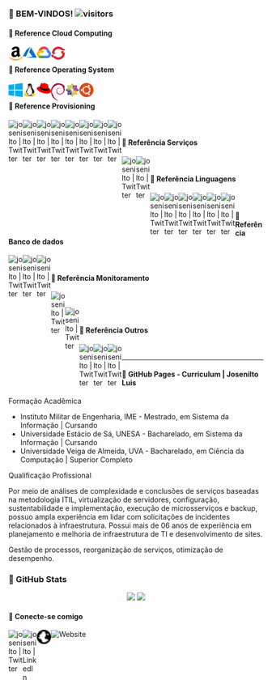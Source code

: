 ### 🚀 BEM-VINDOS! ![visitors](https://visitor-badge.glitch.me/badge?page_id=josenilto.josenilto)


#### 👻 Reference Cloud Computing
  
[<img title="Amazon" align="left" alt="josenilto | Twitter" width="28px" src="https://github.com/josenilto/josenilto/blob/master/imagens/icones/cloud.computing/amazon.svg" />][amazon]
[<img title="Microsoft Azure" align="left" alt="josenilto | Twitter" width="28px" src="https://github.com/josenilto/josenilto/blob/master/imagens/icones/cloud.computing/azure.svg" />][microsoftazure]
[<img title="Google Cloud" align="left" alt="josenilto | Twitter" width="28px" src="https://github.com/josenilto/josenilto/blob/master/imagens/icones/cloud.computing/google.svg" />][googlecloud]
[<img title="openstack" align="left" alt="josenilto | Twitter" width="28px" src="https://github.com/josenilto/josenilto/blob/master/imagens/icones/cloud.computing/openshift.svg" />][openstack]

[Amazon]: https://aws.amazon.com/pt
[Microsoftazure]: https://azure.microsoft.com/pt-br
[Googlecloud]: https://cloud.google.com
[openstack]: https://releases.openstack.org

<br>

#### 👻 Reference Operating System
  
[<img title="Windows" align="left" alt="josenilto | Twitter" width="28px" src="https://github.com/josenilto/josenilto/blob/master/imagens/icones/operating.system/microsoft.svg" />][windows]
[<img title="Linux" align="left" alt="josenilto | Twitter" width="28px" src="https://github.com/josenilto/josenilto/blob/master/imagens/icones/operating.system/linux.svg" />][linux]
[<img title="Red Hat" align="left" alt="josenilto | Twitter" width="28px" src="https://github.com/josenilto/josenilto/blob/master/imagens/icones/operating.system/redhat.svg" />][redhat]
[<img title="Debian" align="left" alt="josenilto | Twitter" width="28px" src="https://github.com/josenilto/josenilto/blob/master/imagens/icones/operating.system/debian.svg" />][debian]
[<img title="CentOs" align="left" alt="josenilto | Twitter" width="28px" src="https://github.com/josenilto/josenilto/blob/master/imagens/icones/operating.system/centos.svg" />][centos]
[<img title="Ubuntu" align="left" alt="josenilto | Twitter" width="28px" src="https://github.com/josenilto/josenilto/blob/master/imagens/icones/operating.system/ubuntu.svg" />][ubuntu]


[Windows]: https://docs.microsoft.com/en-us/windows/release-information
[Linux]: https://wiki.ubuntu.com/Releases
[Redhat]: https://access.redhat.com/articles/3078
[Debian]: https://www.debian.org/releases
[CentOs]: https://www.centos.org/download
[Ubuntu]: https://releases.ubuntu.com/


<br>

#### 👻 Reference Provisioning

[<img title="Vagrant" align="left" alt="josenilto | Twitter" width="28px" src="https://cdn.jsdelivr.net/npm/simple-icons@v3/icons/vagrant.svg" />][vagrant]
[<img title="Ansible" align="left" alt="josenilto | Twitter" width="28px" src="https://cdn.jsdelivr.net/npm/simple-icons@v3/icons/ansible.svg" />][ansible]
[<img title="Terraform" align="left" alt="josenilto | Twitter" width="28px" src="https://cdn.jsdelivr.net/npm/simple-icons@v3/icons/terraform.svg" />][terraform]
[<img title="Docker" align="left" alt="josenilto | Twitter" width="28px" src="https://cdn.jsdelivr.net/npm/simple-icons@v3/icons/docker.svg" />][docker]
[<img title="Kubernetes" align="left" alt="josenilto | Twitter" width="28px" src="https://cdn.jsdelivr.net/npm/simple-icons@v3/icons/kubernetes.svg" />][kubernetes]
[<img title="Jenkins" align="left" alt="josenilto | Twitter" width="28px" src="https://cdn.jsdelivr.net/npm/simple-icons@v3/icons/jenkins.svg" />][jenkins]
[<img title="SonarQube" align="left" alt="josenilto | Twitter" width="28px" src="https://cdn.jsdelivr.net/npm/simple-icons@v3/icons/sonarqube.svg" />][sonarqube]
[<img title="Puppet" align="left" alt="josenilto | Twitter" width="28px" src="https://cdn.jsdelivr.net/npm/simple-icons@v3/icons/puppet.svg" />][puppet]

[Vagrant]: https://www.vagrantup.com/downloads.html
[Ansible]: https://docs.ansible.com/ansible/latest/index.html 
[Terraform]: https://www.terraform.io/downloads.html
[Docker]: https://www.docker.com
[Kubernetes]: https://kubernetes.io
[Jenkins]: https://www.jenkins.io
[sonarqube]: https://www.sonarqube.org/downloads
[puppet]: https://puppet.com/docs/puppet/7.1/release_notes_puppet.html
<br>

#### 👻 Referência Serviços

[<img title="Apache" align="left" alt="josenilto | Twitter" width="28px" src="https://cdn.jsdelivr.net/npm/simple-icons@v3/icons/apache.svg" />][apache]
[<img title="Nginx" align="left" alt="josenilto | Twitter" width="28px" src="https://cdn.jsdelivr.net/npm/simple-icons@v3/icons/nginx.svg" />][nginx]

[Apache]: https://httpd.apache.org/dev/release.html
[Nginx]: https://nginx.org
<br>

#### 👻 Referência Linguagens

[<img title="HTML" align="left" alt="josenilto | Twitter" width="28px" src="https://cdn.jsdelivr.net/npm/simple-icons@v3/icons/html5.svg" />][html]
[<img title="CSS" align="left" alt="josenilto | Twitter" width="28px" src="https://cdn.jsdelivr.net/npm/simple-icons@v3/icons/css3.svg" />][css]
[<img title="Java" align="left" alt="josenilto | Twitter" width="28px" src="https://cdn.jsdelivr.net/npm/simple-icons@v3/icons/java.svg" />][java]
[<img title="Python" align="left" alt="josenilto | Twitter" width="28px" src="https://cdn.jsdelivr.net/npm/simple-icons@v3/icons/python.svg" />][python]
[<img title="Php" align="left" alt="josenilto | Twitter" width="28px" src="https://cdn.jsdelivr.net/npm/simple-icons@v3/icons/php.svg" />][Php]
[<img title="Bootstrap" align="left" alt="josenilto | Twitter" width="28px" src="https://cdn.jsdelivr.net/npm/simple-icons@v3/icons/bootstrap.svg" />][bootstrap]

[Html]: https://www.w3.org/2014/10/html5-rec.html.en
[Css]: https://www.w3.org/Style/CSS20/
[Java]: https://www.oracle.com/java/technologies/javase-downloads.html
[Python]: https://www.python.org/downloads
[Php]: https://www.php.net/releases/index.php

[Bootstrap]: https://getbootstrap.com/docs/versions
<br>

#### 👻 Referência Banco de dados

[<img title="MySQL" align="left" alt="josenilto | Twitter" width="28px" src="https://cdn.jsdelivr.net/npm/simple-icons@v3/icons/mysql.svg" />][mysql]
[<img title="PostgreSQL" align="left" alt="josenilto | Twitter" width="28px" src="https://cdn.jsdelivr.net/npm/simple-icons@v3/icons/postgresql.svg" />][postgresql]
[<img title="mongoDB" align="left" alt="josenilto | Twitter" width="28px" src="https://cdn.jsdelivr.net/npm/simple-icons@v3/icons/mongodb.svg" />][mongodb]

[MySQL]: https://dev.mysql.com/doc/relnotes
[PostgreSQL]: https://www.postgresql.org/docs/release
[MongoDB]: https://docs.mongodb.com/manual/release-notes
<br>

#### 👻 Referência Monitoramento

[<img title="Grafana" align="left" alt="josenilto | Twitter" width="28px" src="https://cdn.jsdelivr.net/npm/simple-icons@v3/icons/grafana.svg" />][grafana]

[Grafana]: https://grafana.com/docs/grafana/latest/release-notes/
<br>

[<img title="Zabbix" align="left" alt="josenilto | Twitter" width="28px" src="https://cdn.jsdelivr.net/npm/simple-icons@v3/icons/grafana.svg" />][grafana]

[Grafana]: https://grafana.com/docs/grafana/latest/release-notes/
<br>

#### 👻 Referência Outros

[<img title="Laravel" align="left" alt="josenilto | Twitter" width="28px" src="https://cdn.jsdelivr.net/npm/simple-icons@v3/icons/laravel.svg" />][laravel]
[<img title="Drupal" align="left" alt="josenilto | Twitter" width="28px" src="https://cdn.jsdelivr.net/npm/simple-icons@v3/icons/drupal.svg" />][drupal]
[<img title="WordPress" align="left" alt="josenilto | Twitter" width="28px" src="https://cdn.jsdelivr.net/npm/simple-icons@v3/icons/wordpress.svg" />][wordpress]

[Laravel]: https://laravel.com/docs/5.5/releases
[Drupal]: https://www.drupal.org/project/drupal/releases
[WordPress]: https://wordpress.org/download/releases
<br>

----

#### 📝 GitHub Pages - Curriculum | Josenilto Luis

Formação Acadêmica 

- Instituto Militar de Engenharia, IME - Mestrado, em Sistema da Informação | Cursando
- Universidade Estácio de Sá, UNESA - Bacharelado, em Sistema da Informação | Cursando
- Universidade Veiga de Almeida, UVA - Bacharelado, em Ciência da Computação | Superior Completo

Qualificação Profissional

Por meio de análises de complexidade e conclusões de serviços baseadas na metodologia ITIL, virtualização de servidores, configuração, sustentabilidade e implementação, execução de microsserviços e backup, possuo ampla experiência em lidar com solicitações de incidentes relacionados à infraestrutura. Possui mais de 06 anos de experiência em planejamento e melhoria de infraestrutura de TI e desenvolvimento de sites.

Gestão de processos, reorganização de serviços, otimização de desempenho.

### 🔨 GitHub Stats

<div align="center">

<img src="https://github-readme-stats.vercel.app/api?username=josenilto&show_icons=true&line_height=45&include_all_commits=true" /> <img src="https://github-readme-stackoverflow.vercel.app/?userID=14906940"  />

</div>

#### 🤙 Conecte-se comigo

[<img title="WhatsApp" align="left" alt="josenilto | Twitter" width="28px" src="https://cdn.jsdelivr.net/npm/simple-icons@v3/icons/whatsapp.svg" />][whatsapp]
[<img title="Linkedin" align="left" alt="josenilto | LinkedIn" width="28px" src="https://cdn.jsdelivr.net/npm/simple-icons@v3/icons/linkedin.svg" />][linkedin]
[<img title="Usuporte" align="left" alt="josenilto | Twitter" width="28px" src="https://raw.githubusercontent.com/iconic/open-iconic/master/svg/globe.svg" />][website]

![Website](https://img.shields.io/website?label=usuporte.com.br&style=for-the-badge&url=https://usuporte.com.br)

[whatsapp]: https://api.whatsapp.com/send?phone=5521981918601&text=Ol%C3%A1%20bem-vindo!%20Ao%20whatsapp%20do%20Josenilto
[linkedin]: https://br.linkedin.com/in/josenilto?trk=profile-badge
[website]: https://www.usuporte.com.br
